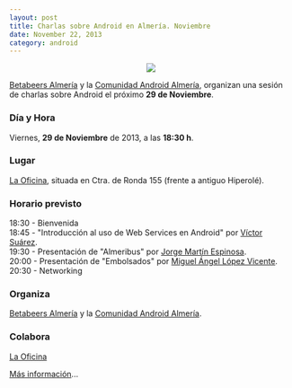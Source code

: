 ```yaml
---
layout: post
title: Charlas sobre Android en Almería. Noviembre
date: November 22, 2013
category: android
---
```


<p align="center">
  <img src="http://josejuansanchez.github.io/images/betabeers_android_logo.pn" />
</p>

[Betabeers Almería](https://twitter.com/betabeersALM) y la [Comunidad Android Almería](https://plus.google.com/u/0/communities/105420979515011141876), organizan una sesión de charlas sobre Android el próximo **29 de Noviembre**.

### Día y Hora

Viernes, **29 de Noviembre** de 2013, a las **18:30 h**.

### Lugar

[La Oficina](http://laoficinacultural.org/), situada en Ctra. de Ronda 155 (frente a antiguo Hiperolé).

### Horario previsto

18:30 - Bienvenida   
18:45 - "Introducción al uso de Web Services en Android" por [Víctor Suárez](https://twitter.com/zerasul).   
19:30 - Presentación de "Almeribus" por [Jorge Martín Espinosa](https://twitter.com/arasthel92).   
20:00 - Presentación de "Embolsados" por [Miguel Ángel López Vicente](https://twitter.com/MiguelAngel_LV).   
20:30 - Networking  

### Organiza

[Betabeers Almería](https://twitter.com/betabeersALM) y la [Comunidad Android Almería](https://plus.google.com/u/0/communities/105420979515011141876).

### Colabora

[La Oficina](http://laoficinacultural.org)


[Más información](http://betabeers.com/event/xii-betabeers-almeria-29-noviembre-2013-1388/?go=1)...